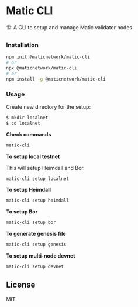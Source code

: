 # Matic CLI

🏗 A CLI to setup and manage Matic validator nodes 

### Installation

```bash
npm init @maticnetwork/matic-cli
# or
npx @maticnetwork/matic-cli
# or
npm install -g @maticnetwork/matic-cli
```

### Usage

Create new directory for the setup:

```bash
$ mkdir localnet
$ cd localnet
```

**Check commands**

```bash
matic-cli
```

**To setup local testnet**

This will setup Heimdall and Bor.

```bash
matic-cli setup localnet
```

**To setup Heimdall**

```bash
matic-cli setup heimdall
```

**To setup Bor**

```bash
matic-cli setup bor
```

**To generate genesis file**

```bash
matic-cli setup genesis
```

**To setup multi-node devnet**

```bash
matic-cli setup devnet
```

## License

MIT
